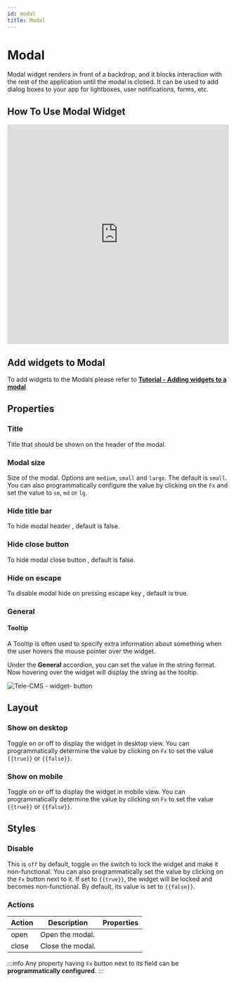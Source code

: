 ```yaml
---
id: modal
title: Modal
---
```

# Modal

Modal widget renders in front of a backdrop, and it blocks interaction with the rest of the application until the modal is closed. It can be used to add dialog boxes to your app for lightboxes, user notifications, forms, etc.


## How To Use Modal Widget

<iframe height="500" src="https://www.youtube.com/embed/co-UZCGpfMI" title="Datepicker Widget" frameborder="0" allowfullscreen width="100%"></iframe>

## Add widgets to Modal

To add widgets to the Modals please refer to **[Tutorial - Adding widgets to a modal](/docs/tutorial/adding-widget#adding-widgets-to-modal)**

## Properties

### Title

Title that should be shown on the header of the modal.

### Modal size

Size of the modal. Options are `medium`, `small` and `large`. The default is `small`. You can also programmatically configure the value by clicking on the `Fx` and set the value to `sm`, `md` or `lg`.

### Hide title bar
To hide modal header , default is false.
### Hide close button
To hide modal close button , default is false.

### Hide on escape
To disable modal hide on pressing escape key  , default is true.

### General
#### Tooltip

A Tooltip is often used to specify extra information about something when the user hovers the
mouse pointer over the widget.

Under the <b>General</b> accordion, you can set the value in the string format.
Now hovering over the widget will display the string as the tooltip.

<div style={{textAlign: 'center'}}>

![Tele-CMS - widget- button](/img/tooltip.png)

</div>

## Layout

### Show on desktop

Toggle on or off to display the widget in desktop view. You can programmatically determine the value by clicking on `Fx` to set the value `{{true}}` or `{{false}}`.
### Show on mobile

Toggle on or off to display the widget in mobile view. You can programmatically determine the value by clicking on `Fx` to set the value `{{true}}` or `{{false}}`.

## Styles

### Disable

This is `off` by default, toggle `on` the switch to lock the widget and make it non-functional. You can also programmatically set the value by clicking on the `Fx` button next to it. If set to `{{true}}`, the widget will be locked and becomes non-functional. By default, its value is set to `{{false}}`.

### Actions

| Action      | Description | Properties |
| ----------- | ----------- | ------------------ |
| open | Open the modal. |  |
| close | Close the  modal. |  |

:::info
Any property having `Fx` button next to its field can be **programmatically configured**.
:::